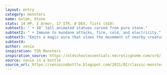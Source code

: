 ```yaml
---
layout: entry 
category: monsters
name: Golem, Stone
stats: 14 HP, 3 Armor, 17 STR, 8 DEX, fists (d10)
subtext1: " • 10’ tall animated statues carved from pure stone."
subtext2: " • Immune to mundane attacks, fire, cold, and electricity."
subtext3: "Emits a magic aura that slows the movement of nearby creatures."
subtext4: 
author: xenio
inspiration: TSR Monsters
inspiration_source: https://oldschoolessentials.necroticgnome.com/srd/index.php/Monster_Descriptions
source: xenio in a bottle
source_url: https://xenioinabottle.blogspot.com/2021/02/classic-monsters-for-cairnito-part-1.html
---
```

